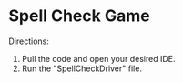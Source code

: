 # Spell Check Game

Directions:
1. Pull the code and open your desired IDE.
2. Run the "SpellCheckDriver" file.
